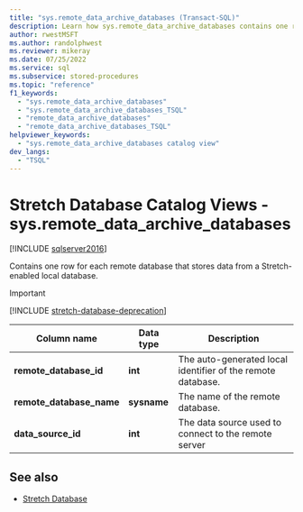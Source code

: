 ```yaml
---
title: "sys.remote_data_archive_databases (Transact-SQL)"
description: Learn how sys.remote_data_archive_databases contains one row for each remote database that stores data from a Stretch-enabled local database.
author: rwestMSFT
ms.author: randolphwest
ms.reviewer: mikeray
ms.date: 07/25/2022
ms.service: sql
ms.subservice: stored-procedures
ms.topic: "reference"
f1_keywords:
  - "sys.remote_data_archive_databases"
  - "sys.remote_data_archive_databases_TSQL"
  - "remote_data_archive_databases"
  - "remote_data_archive_databases_TSQL"
helpviewer_keywords:
  - "sys.remote_data_archive_databases catalog view"
dev_langs:
  - "TSQL"
---
```

# Stretch Database Catalog Views - sys.remote_data_archive_databases

[!INCLUDE [sqlserver2016](../../includes/applies-to-version/sqlserver2016.md)]

Contains one row for each remote database that stores data from a Stretch-enabled local database.

> [!IMPORTANT]  
> [!INCLUDE [stretch-database-deprecation](../../includes/stretch-database-deprecation.md)]

|Column name|Data type|Description|  
|-----------------|---------------|-----------------|  
|**remote_database_id**|**int**|The auto-generated local identifier of the remote database.|  
|**remote_database_name**|**sysname**|The name of the remote database.|  
|**data_source_id**|**int**|The data source used to connect to the remote server|

## See also

- [Stretch Database](../../sql-server/stretch-database/stretch-database.md)  
